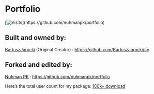 # Portfolio

[![Visits](https://api.visitorbadge.io/api/visitors?path=[https://github.com/nuhmanpk/portfolio](https://github.com/nuhmanpk/portfolio)&countColor=%23007EC6&label=Visits&style=flat-square&token=YOUR_API_TOKEN)](https://github.com/nuhmanpk/portfolio)


## Built and owned by:

[BartoszJarocki](https://github.com/BartoszJarocki/) (Original Creator)  :  https://github.com/BartoszJarocki/cv

## Forked and edited by:

[Nuhman PK](https://github.com/nuhmanpk/) : https://github.com/nuhmanpk/portfolio

Here’s the total user count for my package: [100k+ download](https://nuhmanpk.github.io/dev-showcase/)
